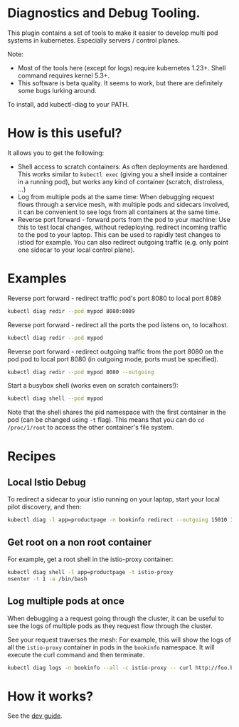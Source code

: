 # Diagnostics and Debug Tooling.

This plugin contains a set of tools to make it easier to develop multi pod systems in kubernetes. Especially servers / control planes.

Note:
- Most of the tools here (except for logs) require kubernetes 1.23+. Shell command requires kernel 5.3+.
- This software is beta quality. It seems to work, but there are definitely some bugs lurking around.

To install, add kubectl-diag to your PATH.

# How is this useful?

It allows you to get the following:
- Shell access to scratch containers: As often deployments are hardened.
    This works similar to `kubectl exec` (giving you a shell inside a container in a running pod), but works any kind of container (scratch, distroless, ...)
- Log from multiple pods at the same time: When debugging request flows through a service mesh, with multiple pods and sidecars involved, it can be convenient to see logs
  from all containers at the same time.
- Reverse port forward - forward ports from the pod to your machine: Use this to test local changes, without redeploying. redirect incoming traffic to the pod to your laptop. This can be used to rapidly test changes to istiod for example. You can also redirect outgoing traffic (e.g. only point one sidecar to your local control plane).

# Examples

Reverse port forward - redirect traffic pod's port 8080 to local port 8089

```sh
kubectl diag redir --pod mypod 8080:8089
```

Reverse port forward - redirect all the ports the pod listens on, to localhost.

```sh
kubectl diag redir --pod mypod
```

Reverse port forward - redirect outgoing traffic from the port 8080 on the pod pod to local port 8080 (in outgoing mode, ports must be specified).

```sh
kubectl diag redir --pod mypod 8080 --outgoing
```

Start a busybox shell (works even on scratch containers!):

```sh
kubectl diag shell --pod mypod
```
Note that the shell shares the pid namespace with the first container in the pod (can be changed using `-t` flag). This means that you can do `cd /proc/1/root` to access the other container's file system.

# Recipes

## Local Istio Debug

To redirect a sidecar to your istio running on your laptop, start your local pilot discovery, and then:

```sh
kubectl diag -l app=productpage -n bookinfo redirect --outgoing 15010 15012 15014
```

## Get root on a non root container

For example, get a root shell in the istio-proxy container:

```sh
kubectl diag shell -l app=productpage -t istio-proxy
nsenter -t 1 -a /bin/bash
```

## Log multiple pods at once

When debugging a a request going through the cluster, it can be useful to see the logs of multiple pods as they request
flow through the cluster.

See your request traverses the mesh:
For example, this will show the logs of all the `istio-proxy` container in pods in the `bookinfo` namespace.
It will execute the curl command and then terminate.

```sh
kubectl diag logs -n bookinfo --all -c istio-proxy -- curl http://foo.bar.com
```


# How it works?

See the [dev guide](DEVELOPER_GUIDE.md).